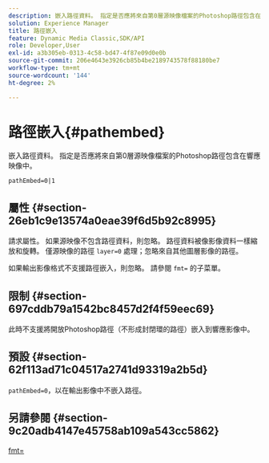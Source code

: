 ```yaml
---
description: 嵌入路徑資料。 指定是否應將來自第0層源映像檔案的Photoshop路徑包含在響應映像中。
solution: Experience Manager
title: 路徑嵌入
feature: Dynamic Media Classic,SDK/API
role: Developer,User
exl-id: a3b305eb-0313-4c58-bd47-4f87e09d0e0b
source-git-commit: 206e4643e3926cb85b4be2189743578f88180be7
workflow-type: tm+mt
source-wordcount: '144'
ht-degree: 2%

---
```


# 路徑嵌入{#pathembed}

嵌入路徑資料。 指定是否應將來自第0層源映像檔案的Photoshop路徑包含在響應映像中。

`pathEmbed=0|1`

## 屬性 {#section-26eb1c9e13574a0eae39f6d5b92c8995}

請求屬性。 如果源映像不包含路徑資料，則忽略。 路徑資料被像影像資料一樣縮放和旋轉。 僅源映像的路徑 `layer=0` 處理；忽略來自其他圖層影像的路徑。

如果輸出影像格式不支援路徑嵌入，則忽略。 請參閱 `fmt=` 的子菜單。

## 限制 {#section-697cddb79a1542bc8457d2f4f59eec69}

此時不支援將開放Photoshop路徑（不形成封閉環的路徑）嵌入到響應影像中。

## 預設 {#section-62f113ad71c04517a2741d93319a2b5d}

`pathEmbed=0`，以在輸出影像中不嵌入路徑。

## 另請參閱 {#section-9c20adb4147e45758ab109a543cc5862}

[fmt=](../../../../../is-api/http-ref/image-serving-api-ref/c-http-protocol-reference/c-command-reference/r-is-http-fmt.md#reference-cdf10043423b45ba9fe15157fb3ae37a)
